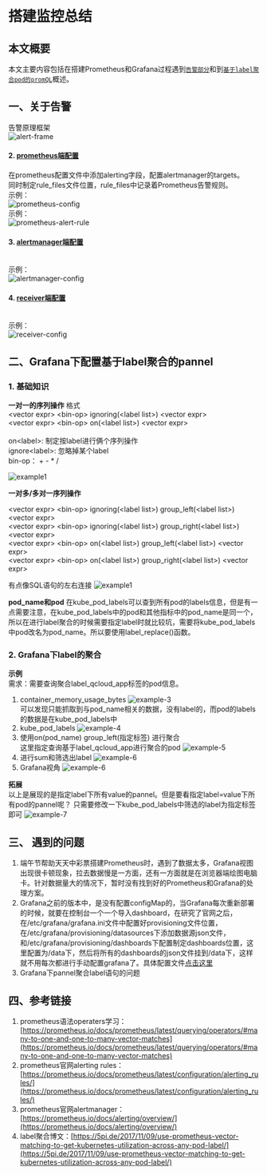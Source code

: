 # 搭建监控总结

## 本文概要
本文主要内容包括在搭建Prometheus和Grafana过程遇到<a href="#1">`告警部分`</a>和到<a href="#2">`基于label聚合pod的promQL`</a>概述。

## 一、关于告警<a id="1"/>
告警原理框架<br>
![alert-frame](/doc/alert-frame.png)

#### 2. [prometheus端配置](/yaml-files/prometheus/prometheus-config.yaml)
在prometheus配置文件中添加alerting字段，配置alertmanager的targets。<br>
同时制定rule_files文件位置，rule_files中记录着Prometheus告警规则。
<br>示例：<br>
![prometheus-config](/doc/prometheus-alert-config.png)
<br>示例：<br>
![prometheus-alert-rule](/doc/prometheus-alert-rules.png)<br>

#### 3. [alertmanager端配置](/yaml-files/alertmanager/alertmanager-cm.yaml)
<br>示例：<br>
![alertmanager-config](/doc/alertmanager-config.png)<br>

#### 4. [receiver端配置](/yaml-files/receiver/receiver-deploy.yaml)
<br>示例：<br>
![receiver-config](/doc/receiver-config.png)<br>

## 二、Grafana下配置基于label聚合的pannel <a id="2"/>
### 1. 基础知识 ###
**一对一的序列操作**
格式 <br>
<vector expr\> <bin-op\> ignoring(<label list\>) <vector expr\> <br>
<vector expr\> <bin-op\> on(<label list\>) <vector expr\> <br>
<br>
on<label\>: 制定按label进行俩个序列操作 <br>
ignore<label\>: 忽略掉某个label <br>
bin-op： + - * /

![example1](/doc/prometheus-example-1.png)

**一对多/多对一序列操作**

<vector expr\> <bin-op\> ignoring(<label list\>) group_left(<label list\>) <vector expr\><br>
<vector expr\> <bin-op\> ignoring(<label list\>) group_right(<label list\>) <vector expr\><br>
<vector expr\> <bin-op\> on(<label list\>) group_left(<label list\>) <vector expr\><br>
<vector expr\> <bin-op\> on(<label list\>) group_right(<label list\>) <vector expr\><br>

有点像SQL语句的左右连接
![example1](/doc/prometheus-example-2.png)

**pod_name和pod**
在kube_pod_labels可以查到所有pod的labels信息，但是有一点需要注意，在kube_pod_labels中的pod和其他指标中的pod_name是同一个，所以在进行label聚合的时候需要指定label时就比较坑，需要将kube_pod_labels中pod改名为pod_name。所以要使用label_replace()函数。

### 2. Grafana下label的聚合 ###
**示例**<br>
需求：需要查询聚合label_qcloud_app标签的pod信息。<br>
1. container_memory_usage_bytes 
![example-3](/doc/prometheus-example-3.png)<br>
可以发现只能抓取到与pod_name相关的数据，没有label的，而pod的labels的数据是在kube_pod_labels中
2. kube_pod_labels
![example-4](/doc/prometheus-example-4.png)<br>
3. 使用on(pod_name) group_left(指定标签) 进行聚合<br>
这里指定查询基于label_qcloud_app进行聚合的pod
![example-5](/doc/prometheus-example-5.png)<br>
4. 进行sum和筛选出label
![example-6](/doc/prometheus-example-6.png)<br>
5. Grafana视角
![example-6](/doc/grafana-example-1.png)<br>

**拓展**<br>
以上是展现的是指定label下所有value的pannel。但是要看指定label=value下所有pod的pannel呢？
只需要修改一下kube_pod_labels中筛选的label为指定标签即可
![example-7](/doc/grafana-example-2.png)<br>
## 三、 遇到的问题
1. 端午节帮助天天中彩票搭建Prometheus时，遇到了数据太多，Grafana视图出现很卡顿现象，拉去数据慢是一方面，还有一方面就是在浏览器端绘图电脑卡。针对数据量大的情况下，暂时没有找到好的Prometheus和Grafana的处理方案。
2. Grafana之前的版本中，是没有配置configMap的，当Grafana每次重新部署的时候，就要在控制台一个一个导入dashboard，在研究了官网之后，在/etc/grafana/grafana.ini文件中配置好provisioning文件位置，在/etc/grafana/provisioning/datasources下添加数据源json文件，和/etc/grafana/provisioning/dashboards下配置制定dashboards位置，这里配置为/data下，然后将所有的dashboards的json文件挂到/data下，这样就不用每次都进行手动配置grafana了。具体配置文件[点击这里](/yaml-files/grafana/)
3. Grafana下pannel聚合label语句的问题


## 四、参考链接
1. prometheus语法operaters学习：[https://prometheus.io/docs/prometheus/latest/querying/operators/#many-to-one-and-one-to-many-vector-matches](https://prometheus.io/docs/prometheus/latest/querying/operators/#many-to-one-and-one-to-many-vector-matches) 
2. prometheus官网alerting rules：[https://prometheus.io/docs/prometheus/latest/configuration/alerting_rules/](https://prometheus.io/docs/prometheus/latest/configuration/alerting_rules/)
3. prometheus官网alertmanager：[https://prometheus.io/docs/alerting/overview/](https://prometheus.io/docs/alerting/overview/)
4. label聚合博文：[https://5pi.de/2017/11/09/use-prometheus-vector-matching-to-get-kubernetes-utilization-across-any-pod-label/](https://5pi.de/2017/11/09/use-prometheus-vector-matching-to-get-kubernetes-utilization-across-any-pod-label/)